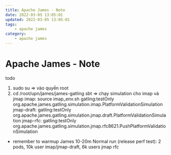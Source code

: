 ```yaml
---
title: Apache James - Note
date: 2022-03-05 13:05:01
updated: 2022-03-05 13:05:01
tags:
    - apache james
category: 
    - apache james
---
```


# Apache James - Note

todo

1. sudo su => vào quyền root
2. cd /root/upn/james/james-gatling
  sbt => chạy simulation cho imap và jmap
  imap:
  source imap_env.sh
  gatling:testOnly org.apache.james.gatling.simulation.imap.PlatformValidationSimulation
  jmap-draft:
  gatling:testOnly org.apache.james.gatling.simulation.jmap.draft.PlatformValidationSimulation
  jmap-rfc:
  gatling:testOnly org.apache.james.gatling.simulation.jmap.rfc8621.PushPlatformValidationSimulation

  * remember to warmup James 10-20m
  Normal run (release perf test): 2 pods, 10k user imap/jmap-draft, 6k users jmap rfc